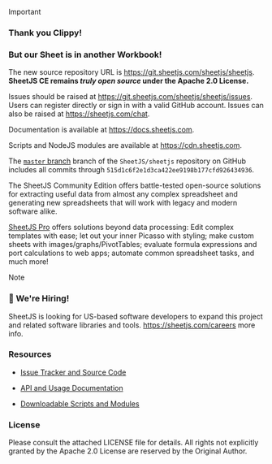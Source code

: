 > [!IMPORTANT]
> ### Thank you Clippy!
> 
> ### But our Sheet is in another Workbook!
>
> The new source repository URL is <https://git.sheetjs.com/sheetjs/sheetjs>.
> **SheetJS CE remains _truly open source_ under the Apache 2.0 License.**
>
> Issues should be raised at <https://git.sheetjs.com/sheetjs/sheetjs/issues>.
> Users can register directly or sign in with a valid GitHub account. Issues can
> also be raised at <https://sheetjs.com/chat>.
>
> Documentation is available at <https://docs.sheetjs.com>.
>
> Scripts and NodeJS modules are available at <https://cdn.sheetjs.com>.
>
> The [`master` branch](https://github.com/sheetjs/sheetjs/tree/master) branch
> of the `SheetJS/sheetjs` repository on GitHub includes all commits through
> `515d1c6f2e1d3ca422ee9198b177cfd926434936`.

The SheetJS Community Edition offers battle-tested open-source solutions for
extracting useful data from almost any complex spreadsheet and generating new
spreadsheets that will work with legacy and modern software alike.

[SheetJS Pro](https://sheetjs.com/pro) offers solutions beyond data processing:
Edit complex templates with ease; let out your inner Picasso with styling; make
custom sheets with images/graphs/PivotTables; evaluate formula expressions and
port calculations to web apps; automate common spreadsheet tasks, and much more!

> [!NOTE]
> ### 💼 We're Hiring!
> 
> SheetJS is looking for US-based software developers to expand this project and
> related software libraries and tools. <https://sheetjs.com/careers> more info.

### Resources

- [Issue Tracker and Source Code](https://git.sheetjs.com/sheetjs/sheetjs/issues)

- [API and Usage Documentation](https://docs.sheetjs.com)

- [Downloadable Scripts and Modules](https://cdn.sheetjs.com)

### License

Please consult the attached LICENSE file for details.  All rights not explicitly
granted by the Apache 2.0 License are reserved by the Original Author.
